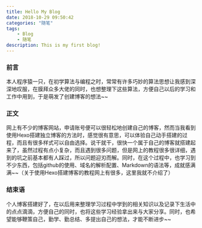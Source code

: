 ```yaml
---
title: Hello My Blog
date: 2018-10-29 09:50:42
categories: "随笔"
tags:
    - Blog
    - 随笔
description: This is my first blog!
---
```


### 前言

本人程序猿一只，在初学算法与编程之时，常常有许多巧妙的算法思想让我感到深深地叹服，在膜拜众多大佬的同时，也想整理下这些算法，方便自己以后的学习和工作中用到，于是萌发了创建博客的想法~~

### 正文

网上有不少的博客网站，申请账号便可以很轻松地创建自己的博客，然而当我看到使用Hexo搭建独立博客的方法时，感觉很有意思，可以体验自己动手搭建的过程，而且有很多样式可以自由选择。说干就干，很快一个属于自己的博客就搭建起来了，虽然过程有点小复杂，而且遇到很多问题，但是网上的教程很多很详细，遇到的坑之前基本都有人踩过，所以问题迎刃而解。同时，在这个过程中，也学习到不少东西，包括github的使用、域名的解析配置、Markdown的语法等，成就感满满~~（关于使用Hexo搭建博客的教程网上有很多，这里我就不介绍了）

### 结束语

个人博客搭建好了，在以后用来整理学习过程中学到的相关知识以及记录下生活中的点点滴滴，方便自己的同时，也将这些学习经验拿出来与大家分享。同时，也希望能够鞭策自己，勤学、勤总结、多提出自己的想法，才能不断进步~~

​	